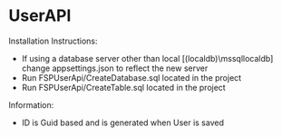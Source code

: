 # UserAPI

Installation Instructions:

- If using a database server other than local [(localdb)\\mssqllocaldb] change appsettings.json to reflect the new server
- Run FSPUserApi/CreateDatabase.sql located in the project
- Run FSPUserApi/CreateTable.sql located in the project


Information:

- ID is Guid based and is generated when User is saved 
